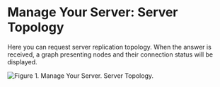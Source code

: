 # Manage Your Server: Server Topology

Here you can request server replication topology. 
When the answer is received, a graph presenting nodes and their connection status will be displayed.


![Figure 1. Manage Your Server. Server Topology.](images/manage_your_server-server-topology-1.png)
